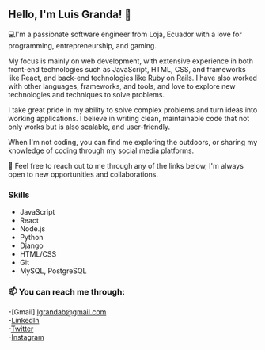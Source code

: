 


## Hello, I'm Luis Granda! 👋

💻I'm a passionate software engineer from Loja, Ecuador with a love for programming, entrepreneurship, and gaming. 

My focus is mainly on web development, with extensive experience in both front-end technologies such as JavaScript, HTML, CSS, and frameworks 
like React, and back-end technologies like Ruby on Rails. 
I have also worked with other languages, frameworks, and tools, and love to explore new technologies and techniques to solve problems.

I take great pride in my ability to solve complex problems and turn ideas into working applications. 
I believe in writing clean, maintainable code that not only works but is also scalable, and user-friendly.

When I'm not coding, you can find me exploring the outdoors, or sharing my knowledge of coding through my social media platforms.

💬 Feel free to reach out to me through any of the links below, I'm always open to new opportunities and collaborations.


### Skills

- JavaScript
- React
- Node.js
- Python
- Django
- HTML/CSS
- Git
- MySQL, PostgreSQL

### 📫 You can reach me through:

-[Gmail] lgrandab@gmail.com <br>
-[LinkedIn](https://www.linkedin.com/in/luis-granda/) <br>
-[Twitter](https://twitter.com/ferluchin/) <br>
-[Instagram](https://instagram.com/ferluchin/)

